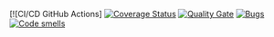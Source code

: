 [![CI/CD GitHub Actions]
[![Coverage Status](https://coveralls.io/repos/github/goncharova11/Equation/badge.svg)](https://coveralls.io/github/goncharova11/Equation)
[![Quality Gate](https://sonarcloud.io/api/project_badges/measure?project=seekerk_gtest&metric=alert_status)](https://sonarcloud.io/dashboard?id=seekerk_gtest)
[![Bugs](https://sonarcloud.io/api/project_badges/measure?project=seekerk_ctest&metric=bugs)](https://sonarcloud.io/summary/new_code?id=seekerk_ctest)
[![Code smells](https://sonarcloud.io/api/project_badges/measure?project=seekerk_gtest&metric=code_smells)](https://sonarcloud.io/summary/overall?id=goncharova11_Equation)
